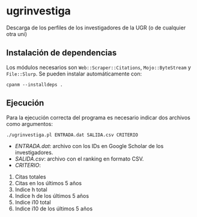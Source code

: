 # ugrinvestiga
Descarga de los perfiles de los investigadores de la UGR (o de cualquier otra uni)

## Instalación de dependencias

Los módulos necesarios son `Web::Scraper::Citations`, `Mojo::ByteStream` y `File::Slurp`. Se pueden instalar automáticamente con:

```
cpanm --installdeps .
```

## Ejecución

Para la ejecución correcta del programa es necesario indicar dos archivos como argumentos:

```
./ugrinvestiga.pl ENTRADA.dat SALIDA.csv CRITERIO
```

* *ENTRADA.dat*: archivo con los IDs en Google Scholar de los investigadores.
* *SALIDA.csv*: archivo con el ranking en formato CSV.
* *CRITERIO*:
1. Citas totales
2. Citas en los últimos 5 años
3. Indice h total
4. Indice h de los últimos 5 años
5. Indice i10 total
6. Indice i10 de los últimos 5 años
